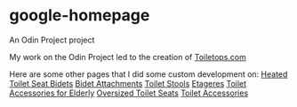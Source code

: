 # google-homepage
An Odin Project project

My work on the Odin Project led to the creation of <a href="https://toiletops.com" data-expanded-url="http://Toiletops.com" target="_blank" title="http://Toiletops.com">Toiletops.com</a>

Here are some other pages that I did some custom development on:
<a href="http://toiletops.com/heated-toilet-seat-bidets-2017/" data-expanded-url="http://toiletops.com/heated-toilet-seat-bidets-2017/" target="_blank" title="Heated toilet seat bidets">Heated Toilet Seat Bidets</a>
<a href="http://toiletops.com/best-bidet-attachments-review/" data-expanded-url="http://toiletops.com/best-bidet-attachments-review/" target="_blank" title="Bidet Attachments">Bidet Attachments</a>
<a href="http://toiletops.com/best-toilet-squat-stools/" data-expanded-url="http://toiletops.com/best-toilet-squat-stools/" target="_blank" title="toilet stools">Toilet Stools</a>
<a href="http://toiletops.com/bathroom-etageres-space-savers-guide/" data-expanded-url="http://toiletops.com/bathroom-etageres-space-savers-guide/" target="_blank" title="etageres">Etageres</a>
<a href="http://toiletops.com/toilet-accessories-for-elderly-individuals/" data-expanded-url="http://toiletops.com/toilet-accessories-for-elderly-individuals/" target="_blank" title="toilet accessories for elderly">Toilet Accessories for Elderly</a>
<a href="http://toiletops.com/best-oversized-toilet-seats-review/" data-expanded-url="http://toiletops.com/best-oversized-toilet-seats-review/" target="_blank" title="Oversized toilet seats">Oversized Toilet Seats</a>
<a href="http://toiletops.com/toilet-accessories-healthy-bowels-hygienics-toiletops-infographic/" data-expanded-url="http://toiletops.com/toilet-accessories-healthy-bowels-hygienics-toiletops-infographic/" target="_blank" title="toilet accessories">Toilet Accessories</a>
